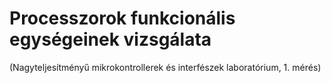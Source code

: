 # Processzorok funkcionális egységeinek vizsgálata 
(Nagyteljesítményű mikrokontrollerek és interfészek laboratórium, 1. mérés)
